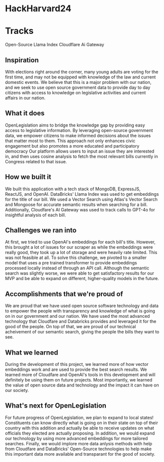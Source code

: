 # HackHarvard24

# Tracks
Open-Source
Llama Index
Cloudflare Ai Gateway

## Inspiration

With elections right around the corner, many young adults are voting for the first time, and may not be equipped with knowledge of the law and current domestic events. We believe that this is a major problem with our nation, and we seek to use open source government data to provide day to day citizens with access to knowledge on legislative activities and current affairs in our nation.

## What it does

OpenLegislation aims to bridge the knowledge gap by providing easy access to legislative information. By leveraging open-source government data, we empower citizens to make informed decisions about the issues that matter most to them. This approach not only enhances civic engagement but also promotes a more educated and participatory democracy Our platform allows users to input an issue they are interested in, and then uses cosine analysis to fetch the most relevant bills currently in Congress related to that issue.

## How we built it

We built this application with a tech stack of MongoDB, ExpressJS, ReactJS, and OpenAI. DataBricks' Llama Index was used to get embeddings for the title of our bill. We used a Vector Search using Atlas's Vector Search and Mongoose for accurate semantic results when searching for a bill. Additionally, Cloudfare's AI Gateway was used to track calls to GPT-4o for insightful analysis of each bill.

## Challenges we ran into

At first, we tried to use OpenAI's embeddings for each bill's title. However, this brought a lot of issues for our scraper as while the embeddings were really good, they took up a lot of storage and were heavily rate limited. This was not feasible at all. To solve this challenge, we pivoted to a smaller model that uses a pre trained transformer to provide embeddings processed locally instead of through an API call. Although the semantic search was slightly worse, we were able to get satisfactory results for our MVP and be able to expand on different, higher-quality models in the future.

## Accomplishments that we're proud of

We are proud that we have used open source software technology and data to empower the people with transparency and knowledge of what is going on in our government and our nation. We have used the most advanced technology that Cloudfare and Databricks provides and leveraged it for the good of the people. On top of that, we are proud of our technical acheivement of our semantic search, giving the people the bills they want to see. 

## What we learned

During the development of this project, we learned more of how vector embeddings work and are used to provide the best search results. We learned more of Cloudfare and OpenAI's tools in this development and will definitely be using them on future projects. Most importantly, we learned the value of open source data and technology and the impact it can have on our society.

## What's next for OpenLegislation

For future progress of OpenLegislation, we plan to expand to local states! Constituents can know directly what is going on in their state on top of their country with this addition and actually be able to receive updates on what officials they elected are actually proposing. In addition, we would expand our technology by using more advanced embeddings for more tailored searches. Finally, we would implore more data anlysis methods with help from Cloudfare and DataBricks' Open-Source technologies to help make this important data more available and transparant for the good of society.